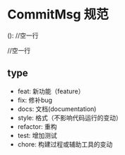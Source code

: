 # CommitMsg 规范

<type>(<SCOPE>):<subject>
//空一行
<body>
//空一行
<footer>

## type

* feat: 新功能（feature）
* fix: 修补bug
* docs: 文档(documentation)
* style: 格式（不影响代码运行的变动）
* refactor: 重构
* test: 增加测试
* chore: 构建过程或辅助工具的变动

